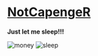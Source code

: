 # [NotCapengeR](https://github.com/NotCapengeR)
**Just let me sleep!!!**



<img src="https://i.imgur.com/AD3MbBi.jpeg" alt="money" title="Give me some money"/>
<img src="https://vn.mk.ua/wp-content/uploads/2021/09/2665152.jpg" alt="sleep" title="Just let me sleep! Please..."/>
